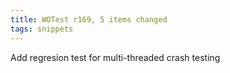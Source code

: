 ```yaml
---
title: WOTest r169, 5 items changed
tags: snippets
---
```


Add regresion test for multi-threaded crash testing
